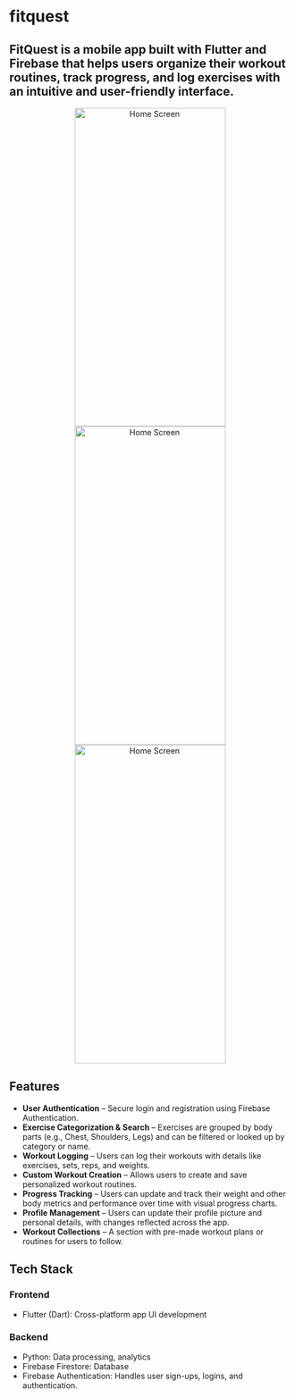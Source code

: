 # fitquest

FitQuest is a mobile app built with Flutter and Firebase that helps users organize their workout routines, track progress, and log exercises with an intuitive and user-friendly interface.
---
<p align="center"> 
   <img src="assets/screenshots/Screenshot_1696434013.png" alt="Home Screen" width="270" height="570">      
   <img src="assets/screenshots/Screenshot_1696434229.png" alt="Home Screen" width="270" height="570"> 
   <img src="assets/screenshots/Screenshot_1696434267.png" alt="Home Screen" width="270" height="570"> 
</p>   




## Features
- **User Authentication** – Secure login and registration using Firebase Authentication.
- **Exercise Categorization & Search** – Exercises are grouped by body parts (e.g., Chest, Shoulders, Legs) and can be filtered or looked up by category or name.  
- **Workout Logging** – Users can log their workouts with details like exercises, sets, reps, and weights.  
- **Custom Workout Creation** – Allows users to create and save personalized workout routines.  
- **Progress Tracking** – Users can update and track their weight and other body metrics and performance over time with visual progress charts.  
- **Profile Management** – Users can update their profile picture and personal details, with changes reflected across the app.  
- **Workout Collections** – A section with pre-made workout plans or routines for users to follow.  

## Tech Stack
### Frontend
- Flutter (Dart): Cross-platform app UI development

### Backend
- Python: Data processing, analytics
- Firebase Firestore: Database
- Firebase Authentication: Handles user sign-ups, logins, and authentication.

